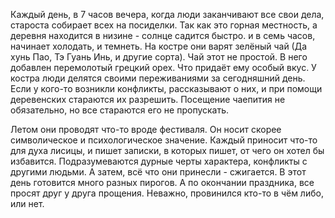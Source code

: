 Каждый день, в 7 часов вечера, когда люди заканчивают все свои дела, староста собирает всех на посиделки. Так как это горная местность, а деревня находится в низине - солнце садится быстро. и в семь часов, начинает холодать, и темнеть.
На костре они варят зелёный чай (Да хунь Пао, Тэ Гуань Инь, и другие сорта). 
Чай этот не простой. В него добавлен перемолотый грецкий орех. Что придаёт ему особый вкус. 
У костра люди делятся своими переживаниями за сегодняшний день. Если у кого-то возникли конфликты, рассказывают о них, и при помощи деревенских стараются их разрешить. Посещение чаепития не обязательно, но все стараются его не пропускать. 

Летом они проводят что-то вроде фестиваля. Он носит скорее символическое и психологическое значение. Каждый приносит что-то для духа лисицы, и пишет записки, в которых пишет, от чего он хотел бы избавится. Подразумеваются дурные черты характера, конфликты с другими людьми. А затем, всё что они принесли - сжигается. В этот день готовится много разных пирогов. 
А по окончании праздника, все просят друг у друга прощения. Неважно, провинился кто-то в чём либо, или нет.